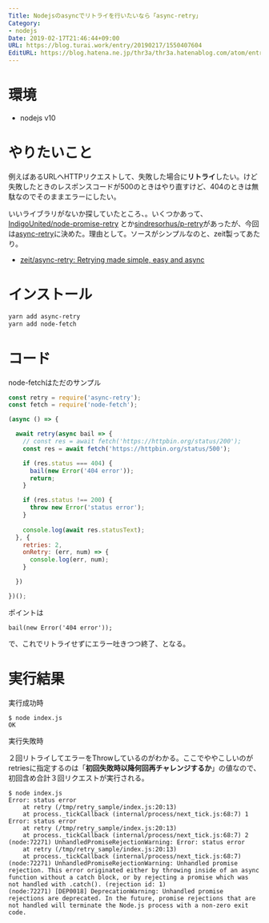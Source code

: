 ```yaml
---
Title: Nodejsのasyncでリトライを行いたいなら「async-retry」
Category:
- nodejs
Date: 2019-02-17T21:46:44+09:00
URL: https://blog.turai.work/entry/20190217/1550407604
EditURL: https://blog.hatena.ne.jp/thr3a/thr3a.hatenablog.com/atom/entry/17680117126966507710
---
```


# 環境

- nodejs v10

# やりたいこと

例えばあるURLへHTTPリクエストして、失敗した場合に**リトライ**したい。けど失敗したときのレスポンスコードが500のときはやり直すけど、404のときは無駄なのでそのままエラーにしたい。

いいライブラリがないか探していたところ、。いくつかあって、[IndigoUnited/node-promise-retry](https://github.com/IndigoUnited/node-promise-retry)
とか[sindresorhus/p-retry](https://github.com/sindresorhus/p-retry)があったが、今回は[async-retry](https://www.npmjs.com/package/async-retry)に決めた。理由として。ソースがシンプルなのと、zeit製ってあたり。

- [zeit/async-retry: Retrying made simple, easy and async](https://github.com/zeit/async-retry)

# インストール

```sh
yarn add async-retry
yarn add node-fetch
```


# コード

node-fetchはただのサンプル

```javascript
const retry = require('async-retry');
const fetch = require('node-fetch');

(async () => {

  await retry(async bail => {
    // const res = await fetch('https://httpbin.org/status/200');
    const res = await fetch('https://httpbin.org/status/500');

    if (res.status === 404) {
      bail(new Error('404 error'));
      return;
    }

    if (res.status !== 200) {
      throw new Error('status error');
    }
  
    console.log(await res.statusText);
  }, {
    retries: 2,
    onRetry: (err, num) => {
      console.log(err, num);
    }

  })

})();
```

ポイントは

```
bail(new Error('404 error'));
```

で、これでリトライせずにエラー吐きつつ終了、となる。

# 実行結果

実行成功時

```
$ node index.js 
OK
```

実行失敗時

２回リトライしてエラーをThrowしているのがわかる。ここでややこしいのがretriesに指定するのは「**初回失敗時以降何回再チャレンジするか**」の値なので、初回含め合計３回リクエストが実行される。

```
$ node index.js 
Error: status error
    at retry (/tmp/retry_sample/index.js:20:13)
    at process._tickCallback (internal/process/next_tick.js:68:7) 1
Error: status error
    at retry (/tmp/retry_sample/index.js:20:13)
    at process._tickCallback (internal/process/next_tick.js:68:7) 2
(node:72271) UnhandledPromiseRejectionWarning: Error: status error
    at retry (/tmp/retry_sample/index.js:20:13)
    at process._tickCallback (internal/process/next_tick.js:68:7)
(node:72271) UnhandledPromiseRejectionWarning: Unhandled promise rejection. This error originated either by throwing inside of an async function without a catch block, or by rejecting a promise which was not handled with .catch(). (rejection id: 1)
(node:72271) [DEP0018] DeprecationWarning: Unhandled promise rejections are deprecated. In the future, promise rejections that are not handled will terminate the Node.js process with a non-zero exit code.
```
